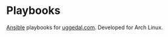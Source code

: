 Playbooks
=========

[Ansible][a] playbooks for [uggedal.com][u]. Developed for Arch Linux.

[a]: http://ansibleworks.com/
[u]: http://uggedal.com/
